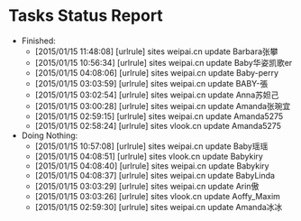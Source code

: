 Tasks Status Report
============

* Finished:
    * [2015/01/15 11:48:08] [urlrule] sites weipai.cn update Barbara张攀
    * [2015/01/15 10:56:34] [urlrule] sites weipai.cn update Baby华姿凯歌er
    * [2015/01/15 04:08:06] [urlrule] sites weipai.cn update Baby-perry
    * [2015/01/15 03:03:59] [urlrule] sites weipai.cn update BABY-張
    * [2015/01/15 03:02:54] [urlrule] sites weipai.cn update Anna苏妲己
    * [2015/01/15 03:00:28] [urlrule] sites weipai.cn update Amanda张琬宜
    * [2015/01/15 02:59:15] [urlrule] sites weipai.cn update Amanda5275
    * [2015/01/15 02:58:24] [urlrule] sites vlook.cn update Amanda5275
* Doing Nothing:
    * [2015/01/15 10:57:08] [urlrule] sites weipai.cn update Baby瑶瑶
    * [2015/01/15 04:08:51] [urlrule] sites vlook.cn update Babykiry
    * [2015/01/15 04:08:40] [urlrule] sites weipai.cn update Babykiry
    * [2015/01/15 04:08:37] [urlrule] sites weipai.cn update BabyLinda
    * [2015/01/15 03:03:29] [urlrule] sites weipai.cn update Arin傲
    * [2015/01/15 03:03:26] [urlrule] sites vlook.cn update Aoffy_Maxim
    * [2015/01/15 02:59:30] [urlrule] sites weipai.cn update Amanda冰冰
